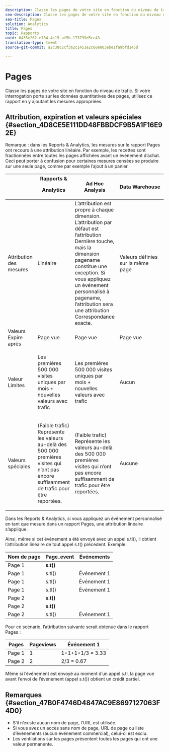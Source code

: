 ```yaml
---
description: Classe les pages de votre site en fonction du niveau de trafic. Si votre interrogation porte sur les données quantitatives des pages, utilisez ce rapport en y ajoutant les mesures appropriées.
seo-description: Classe les pages de votre site en fonction du niveau de trafic. Si votre interrogation porte sur les données quantitatives des pages, utilisez ce rapport en y ajoutant les mesures appropriées.
seo-title: Pages
solution: Analytics
title: Pages
topic: Rapports
uuid: 6435e262-e734-4c15-af5b-173799d5cc43
translation-type: tm+mt
source-git-commit: a2c38c2cf3a2c1451e2c60e003ebe1fa9bfd145d

---
```



# Pages

Classe les pages de votre site en fonction du niveau de trafic. Si votre interrogation porte sur les données quantitatives des pages, utilisez ce rapport en y ajoutant les mesures appropriées.

## Attribution, expiration et valeurs spéciales {#section_4D8CE5E111DD48FBBDCF9B5A1F16E92E}

Remarque : dans les Reports &amp; Analytics, les mesures sur le rapport Pages ont recours à une attribution linéaire. Par exemple, les recettes sont fractionnées entre toutes les pages affichées avant un événement d’achat. Ceci peut porter à confusion pour certaines mesures censées se produire sur une seule page, comme par exemple l’ajout à un panier.

<table id="table_EC7423532C7E44DE97B7FC0321585A2B"> 
 <thead> 
  <tr> 
   <th colname="col1" class="entry"> </th> 
   <th colname="col2" class="entry">Rapports &amp; <p>Analytics </p> </th> 
   <th colname="col3" class="entry"> Ad Hoc Analysis </th> 
   <th colname="col4" class="entry"> Data Warehouse </th> 
   <th colname="col5" class="entry"> Analysis Workspace </th> 
  </tr>
 </thead>
 <tbody> 
  <tr> 
   <td colname="col1"> Attribution des mesures </td> 
   <td colname="col2"> Linéaire </td> 
   <td colname="col3"> L’attribution est propre à chaque dimension. L’attribution par défaut est l’attribution Dernière touche, mais la dimension pagename constitue une exception. Si vous appliquez un événement personnalisé à pagename, l’attribution sera une attribution Correspondance exacte. </td> 
   <td colname="col4"> <p>Valeurs définies sur la même page </p> </td> 
   <td colname="col5"> <p>Valeurs définies sur la même page </p> </td> 
  </tr> 
  <tr> 
   <td colname="col1"> Valeurs Expire après </td> 
   <td colname="col2"> Page vue </td> 
   <td colname="col3"> Page vue </td> 
   <td colname="col4"> Page vue </td> 
   <td colname="col5"> Page vue </td> 
  </tr> 
  <tr> 
   <td colname="col1"> Valeur Limites </td> 
   <td colname="col2"> <p>Les premières 500 000 visites uniques par mois + nouvelles valeurs avec trafic </p> </td> 
   <td colname="col3"> <p>Les premières 500 000 visites uniques par mois + nouvelles valeurs avec trafic </p> </td> 
   <td colname="col4"> Aucun </td> 
   <td colname="col5"> <p>Les premières 500 000 visites uniques par mois + nouvelles valeurs avec trafic </p> </td> 
  </tr> 
  <tr> 
   <td colname="col1"> Valeurs spéciales </td> 
   <td colname="col2"> <p>(Faible trafic) Représente les valeurs au-delà des 500 000 premières visites qui n’ont pas encore suffisamment de trafic pour être reportées. </p> </td> 
   <td colname="col3"> <p>(Faible trafic) Représente les valeurs au-delà des 500 000 premières visites qui n’ont pas encore suffisamment de trafic pour être reportées. </p> </td> 
   <td colname="col4"> Aucune </td> 
   <td colname="col5"> <p>(Faible trafic) Représente les valeurs au-delà des 500 000 premières visites qui n’ont pas encore suffisamment de trafic pour être reportées. </p> </td> 
  </tr> 
 </tbody> 
</table>

Dans les Reports &amp; Analytics, si vous appliquez un événement personnalisé en tant que mesure dans un rapport Pages, une attribution linéaire s’applique.

Ainsi, même si cet événement a été envoyé avec un appel s.tl(), il obtient l’attribution linéaire de tout appel s.t() précédent. Exemple:

| Nom de page | Page_event | Événements |
|---|---|---|
| Page 1 | **s.t()** |  |
| Page 1 | s.tl() | Événement 1 |
| Page 1 | s.tl() | Événement 1 |
| Page 1 | s.tl() | Événement 1 |
| Page 2 | **s.t()** |  |
| Page 2 | **s.t()** |  |
| Page 2 | s.tl() | Événement 1 |

Pour ce scénario, l’attribution suivante serait obtenue dans le rapport Pages :

| Pages | Pageviews | Événement 1 |
|---|---|---|
| Page 1 | 1 | 1+1+1+1/3 = 3.33 |
| Page 2 | 2 | 2/3 = 0.67 |

Même si l’événement est envoyé au moment d’un appel s.tl, la page vue avant l’envoi de l’événement (appel s.t()) obtient un crédit partiel.

## Remarques {#section_47B0F4746D4847AC9E8697127063F4D0}

* S’il n’existe aucun nom de page, l’URL est utilisée.
* Si vous avez un accès sans nom de page, URL de page ou liste d’événements (aucun événement commercial), celui-ci est exclu.
* Les ventilations sur les pages présentent toutes les pages qui ont une valeur permanente.


